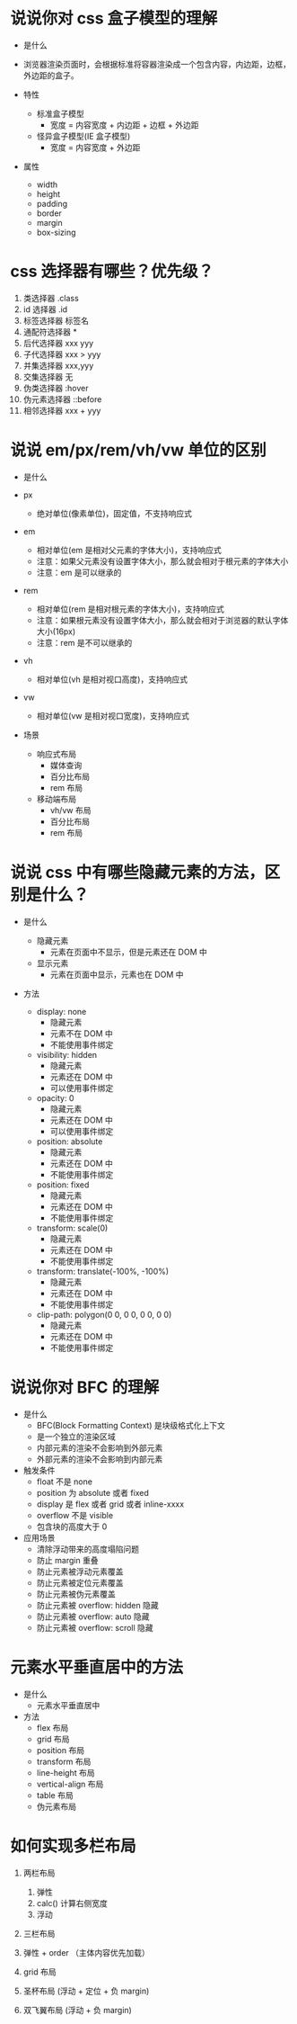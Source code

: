 # 说说你对 css 盒子模型的理解
- 是什么
 - 浏览器渲染页面时，会根据标准将容器渲染成一个包含内容，内边距，边框，外边距的盒子。

- 特性
  - 标准盒子模型
    - 宽度 = 内容宽度 + 内边距 + 边框 + 外边距
  - 怪异盒子模型(IE 盒子模型)
    - 宽度 = 内容宽度 + 外边距

- 属性
  - width
  - height
  - padding
  - border
  - margin
  - box-sizing

# css 选择器有哪些？优先级？
 1. 类选择器 .class
 2. id 选择器 .id
 3. 标签选择器 标签名
 4. 通配符选择器 *
 5. 后代选择器 xxx yyy
 6. 子代选择器 xxx > yyy
 7. 并集选择器 xxx,yyy
 8. 交集选择器 无
 9. 伪类选择器 :hover
 10. 伪元素选择器 ::before
 11. 相邻选择器 xxx + yyy

# 说说 em/px/rem/vh/vw 单位的区别
- 是什么
 - px
   - 绝对单位(像素单位)，固定值，不支持响应式

 - em
   - 相对单位(em 是相对父元素的字体大小)，支持响应式
   - 注意：如果父元素没有设置字体大小，那么就会相对于根元素的字体大小
   - 注意：em 是可以继承的

 - rem
   - 相对单位(rem 是相对根元素的字体大小)，支持响应式
   - 注意：如果根元素没有设置字体大小，那么就会相对于浏览器的默认字体大小(16px)
   - 注意：rem 是不可以继承的

 - vh
   - 相对单位(vh 是相对视口高度)，支持响应式

 - vw
   - 相对单位(vw 是相对视口宽度)，支持响应式

- 场景
  - 响应式布局
    - 媒体查询
    - 百分比布局
    - rem 布局
  - 移动端布局
    - vh/vw 布局
    - 百分比布局
    - rem 布局

# 说说 css 中有哪些隐藏元素的方法，区别是什么？
- 是什么
  - 隐藏元素
    - 元素在页面中不显示，但是元素还在 DOM 中
  - 显示元素
    - 元素在页面中显示，元素也在 DOM 中

- 方法
  - display: none
    - 隐藏元素
    - 元素不在 DOM 中
    - 不能使用事件绑定
  - visibility: hidden
    - 隐藏元素
    - 元素还在 DOM 中
    - 可以使用事件绑定
  - opacity: 0
    - 隐藏元素
    - 元素还在 DOM 中
    - 可以使用事件绑定
  - position: absolute
    - 隐藏元素
    - 元素还在 DOM 中
    - 不能使用事件绑定
  - position: fixed
    - 隐藏元素
    - 元素还在 DOM 中
    - 不能使用事件绑定
  - transform: scale(0)
    - 隐藏元素
    - 元素还在 DOM 中
    - 不能使用事件绑定
  - transform: translate(-100%, -100%)
    - 隐藏元素
    - 元素还在 DOM 中
    - 不能使用事件绑定
  - clip-path: polygon(0 0, 0 0, 0 0, 0 0)
    - 隐藏元素
    - 元素还在 DOM 中
    - 不能使用事件绑定

# 说说你对 BFC 的理解
- 是什么
  - BFC(Block Formatting Context) 是块级格式化上下文
  - 是一个独立的渲染区域
  - 内部元素的渲染不会影响到外部元素
  - 外部元素的渲染不会影响到内部元素
- 触发条件
  - float 不是 none
  - position 为 absolute 或者 fixed
  - display 是 flex 或者 grid 或者 inline-xxxx
  - overflow 不是 visible
  - 包含块的高度大于 0
- 应用场景
  - 清除浮动带来的高度塌陷问题
  - 防止 margin 重叠
  - 防止元素被浮动元素覆盖
  - 防止元素被定位元素覆盖
  - 防止元素被伪元素覆盖
  - 防止元素被 overflow: hidden 隐藏
  - 防止元素被 overflow: auto 隐藏
  - 防止元素被 overflow: scroll 隐藏

# 元素水平垂直居中的方法
- 是什么
  - 元素水平垂直居中
- 方法
  -  flex 布局
  -  grid 布局
  -  position 布局
  -  transform 布局
  -  line-height 布局
  -  vertical-align 布局
  -  table 布局
  -  伪元素布局

# 如何实现多栏布局
1. 两栏布局 
   1. 弹性
   2. calc() 计算右侧宽度
   3. 浮动

2. 三栏布局
  1. 弹性 + order （主体内容优先加载）
  2. grid 布局 
  3. 圣杯布局  (浮动 + 定位 + 负 margin)
  4. 双飞翼布局  (浮动 + 负 margin)